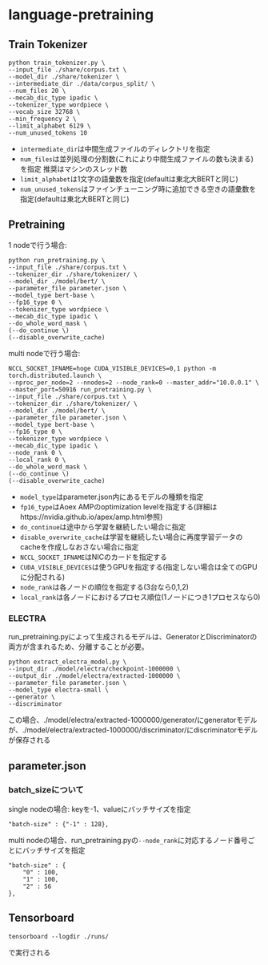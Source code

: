 # language-pretraining

## Train Tokenizer
```
python train_tokenizer.py \
--input_file ./share/corpus.txt \
--model_dir ./share/tokenizer \
--intermediate_dir ./data/corpus_split/ \
--num_files 20 \
--mecab_dic_type ipadic \
--tokenizer_type wordpiece \
--vocab_size 32768 \
--min_frequency 2 \
--limit_alphabet 6129 \
--num_unused_tokens 10 
```
- `intermediate_dir`は中間生成ファイルのディレクトリを指定
- `num_files`は並列処理の分割数(これにより中間生成ファイルの数も決まる)を指定 推奨はマシンのスレッド数
- `limit_alphabet`は1文字の語彙数を指定(defaultは東北大BERTと同じ)
- `num_unused_tokens`はファインチューニング時に追加できる空きの語彙数を指定(defaultは東北大BERTと同じ)

## Pretraining
1 nodeで行う場合:
```
python run_pretraining.py \
--input_file ./share/corpus.txt \
--tokenizer_dir ./share/tokenizer/ \
--model_dir ./model/bert/ \
--parameter_file parameter.json \
--model_type bert-base \
--fp16_type 0 \
--tokenizer_type wordpiece \
--mecab_dic_type ipadic \
--do_whole_word_mask \
(--do_continue \)
(--disable_overwrite_cache)
```

multi nodeで行う場合:
```
NCCL_SOCKET_IFNAME=hoge CUDA_VISIBLE_DEVICES=0,1 python -m torch.distributed.launch \
--nproc_per_node=2 --nnodes=2 --node_rank=0 --master_addr="10.0.0.1" \
--master_port=50916 run_pretraining.py \
--input_file ./share/corpus.txt \
--tokenizer_dir ./share/tokenizer/ \
--model_dir ./model/bert/ \
--parameter_file parameter.json \
--model_type bert-base \
--fp16_type 0 \
--tokenizer_type wordpiece \
--mecab_dic_type ipadic \
--node_rank 0 \
--local_rank 0 \
--do_whole_word_mask \
(--do_continue \)
(--disable_overwrite_cache)
```

- `model_type`はparameter.json内にあるモデルの種類を指定
- `fp16_type`はAoex AMPのoptimization levelを指定する(詳細はhttps://nvidia.github.io/apex/amp.html参照)
- `do_continue`は途中から学習を継続したい場合に指定
- `disable_overwrite_cache`は学習を継続したい場合に再度学習データのcacheを作成しなおさない場合に指定
- `NCCL_SOCKET_IFNAME`はNICのカードを指定する
- `CUDA_VISIBLE_DEVICES`は使うGPUを指定する(指定しない場合は全てのGPUに分配される)
- `node_rank`は各ノードの順位を指定する(3台なら0,1,2)
- `local_rank`は各ノードにおけるプロセス順位(1ノードにつき1プロセスなら0)


### ELECTRA
run_pretraining.pyによって生成されるモデルは、GeneratorとDiscriminatorの両方が含まれるため、分離することが必要。
```
python extract_electra_model.py \
--input_dir ./model/electra/checkpoint-1000000 \
--output_dir ./model/electra/extracted-1000000 \
--parameter_file parameter.json \
--model_type electra-small \
--generator \
--discriminator
```

この場合、./model/electra/extracted-1000000/generator/にgeneratorモデルが、./model/electra/extracted-1000000/discriminator/にdiscriminatorモデルが保存される


## parameter.json
### batch_sizeについて
single nodeの場合: keyを-1、valueにバッチサイズを指定
```
"batch-size" : {"-1" : 128},
```

multi nodeの場合、run_pretraining.pyの`--node_rank`に対応するノード番号ごとにバッチサイズを指定
```
"batch-size" : {
    "0" : 100,
    "1" : 100,
    "2" : 56
},
```



## Tensorboard
```
tensorboard --logdir ./runs/
```
で実行される
